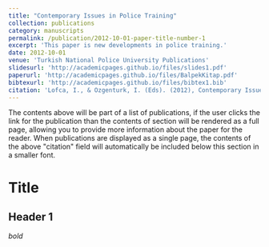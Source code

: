```yaml
---
title: "Contemporary Issues in Police Training"
collection: publications
category: manuscripts
permalink: /publication/2012-10-01-paper-title-number-1
excerpt: 'This paper is new developments in police training.'
date: 2012-10-01
venue: 'Turkish National Police University Publications'
slidesurl: 'http://academicpages.github.io/files/slides1.pdf'
paperurl: 'http://academicpages.github.io/files/BalpekKitap.pdf'
bibtexurl: 'http://academicpages.github.io/files/bibtex1.bib'
citation: 'Lofca, I., & Ozgenturk, I. (Eds). (2012), Contemporary Issues in Police Training, Turkish National Police University Publications, Ankara'
---
```

The contents above will be part of a list of publications, if the user clicks the link for the publication than the contents of section will be rendered as a full page, allowing you to provide more information about the paper for the reader. When publications are displayed as a single page, the contents of the above "citation" field will automatically be included below this section in a smaller font.

# Title

## Header 1

*bold*
